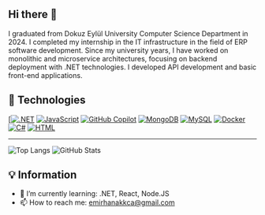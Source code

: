 ## Hi there 👋

I graduated from Dokuz Eylül University Computer Science Department in 2024. I completed my internship in the IT infrastructure in the field of ERP software development. Since my university years, I have worked on monolithic and microservice architectures, focusing on backend deployment with .NET technologies. I developed API development and basic front-end applications.

## 🚀 Technologies
[[![.NET](https://img.shields.io/badge/.NET-512BD4?logo=dotnet&logoColor=fff)](#)
[![JavaScript](https://img.shields.io/badge/JavaScript-F7DF1E?logo=javascript&logoColor=000)](#)
[![GitHub Copilot](https://img.shields.io/badge/GitHub%20Copilot-000?logo=githubcopilot&logoColor=fff)](#)
[![MongoDB](https://img.shields.io/badge/MongoDB-%234ea94b.svg?logo=mongodb&logoColor=white)](#)
[![MySQL](https://img.shields.io/badge/MySQL-4479A1?logo=mysql&logoColor=fff)](#)
[![Docker](https://img.shields.io/badge/Docker-2496ED?logo=docker&logoColor=fff)](#)
[![C#](https://custom-icon-badges.demolab.com/badge/C%23-%23239120.svg?logo=cshrp&logoColor=white)](#)
[![HTML](https://img.shields.io/badge/HTML-%23E34F26.svg?logo=html5&logoColor=white)](#)

<hr>

![Top Langs](https://github-readme-stats.vercel.app/api/top-langs/?username=GutsSword&layout=compact&theme=radical)
![GitHub Stats](https://github-readme-stats.vercel.app/api?username=GutsSword&show_icons=true&theme=radical)

## 💡 Information
- 🌱 I’m currently learning: .NET, React, Node.JS
- 📫 How to reach me: emirhanakkca@gmail.com
